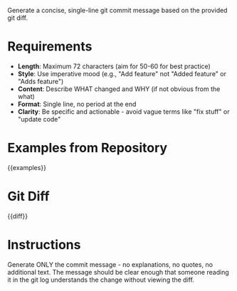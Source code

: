 Generate a concise, single-line git commit message based on the provided git diff.

# Requirements

- **Length**: Maximum 72 characters (aim for 50-60 for best practice)
- **Style**: Use imperative mood (e.g., "Add feature" not "Added feature" or "Adds feature")
- **Content**: Describe WHAT changed and WHY (if not obvious from the what)
- **Format**: Single line, no period at the end
- **Clarity**: Be specific and actionable - avoid vague terms like "fix stuff" or "update code"

# Examples from Repository

{{examples}}

# Git Diff

{{diff}}

# Instructions

Generate ONLY the commit message - no explanations, no quotes, no additional text.
The message should be clear enough that someone reading it in the git log understands the change without viewing the diff.

